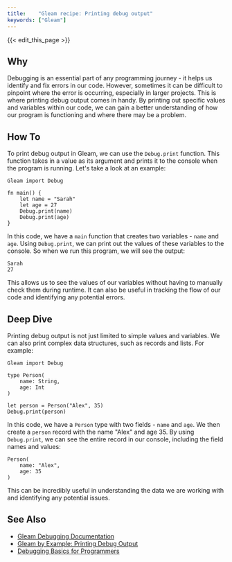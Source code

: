 ```yaml
---
title:    "Gleam recipe: Printing debug output"
keywords: ["Gleam"]
---
```


{{< edit_this_page >}}

## Why

Debugging is an essential part of any programming journey - it helps us identify and fix errors in our code. However, sometimes it can be difficult to pinpoint where the error is occurring, especially in larger projects. This is where printing debug output comes in handy. By printing out specific values and variables within our code, we can gain a better understanding of how our program is functioning and where there may be a problem.

## How To

To print debug output in Gleam, we can use the `Debug.print` function. This function takes in a value as its argument and prints it to the console when the program is running. Let's take a look at an example:

```
Gleam import Debug

fn main() {
    let name = "Sarah"
    let age = 27
    Debug.print(name)
    Debug.print(age)
}
```

In this code, we have a `main` function that creates two variables - `name` and `age`. Using `Debug.print`, we can print out the values of these variables to the console. So when we run this program, we will see the output:

```
Sarah
27
```

This allows us to see the values of our variables without having to manually check them during runtime. It can also be useful in tracking the flow of our code and identifying any potential errors.

## Deep Dive

Printing debug output is not just limited to simple values and variables. We can also print complex data structures, such as records and lists. For example:

```
Gleam import Debug

type Person(
    name: String,
    age: Int
)

let person = Person("Alex", 35)
Debug.print(person)
```

In this code, we have a `Person` type with two fields - `name` and `age`. We then create a `person` record with the name "Alex" and age 35. By using `Debug.print`, we can see the entire record in our console, including the field names and values:

```
Person(
    name: "Alex",
    age: 35
)
```

This can be incredibly useful in understanding the data we are working with and identifying any potential issues.

## See Also
- [Gleam Debugging Documentation](https://gleam.run/book/tour/debugging.html)
- [Gleam by Example: Printing Debug Output](https://github.com/lpil/gleam-by-example/blob/main/03-repl/guide.md#printing-debug-output)
- [Debugging Basics for Programmers](https://www.freecodecamp.org/news/debugging-basics-for-programmers-a839b25478cf/)